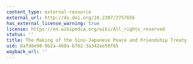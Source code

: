 ```yaml
---
content_type: external-resource
external_url: http://dx.doi.org/10.2307/2757656
has_external_license_warning: true
license: https://en.wikipedia.org/wiki/All_rights_reserved
status: ''
title: The Making of the Sino-Japanese Peace and Friendship Treaty
uid: 8afd8e98-9b2a-468a-bf62-3a342ee50f65
wayback_url: ''
---
```

